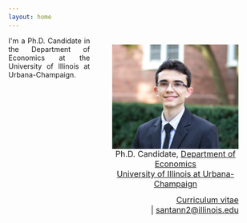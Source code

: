 ```yaml
---
layout: home
---
```


 <style type="text/css">
  figure, div.figure {
      float: right;
      width: 50%;
      text-align: center;
      font-size: smaller;
      padding: 0.4em;
      text-indent: 0;
    }
  </style>
  
  <style>
   p.ex1 {
    max-width: 300px;
    }
 </style>

<figure>
<img src="./files/profile.jpg" alt="profile" style="width: 360px;" align="right" />
<figcaption align="right"><p align="center"><font size="3">Ph.D. Candidate, <a href="http://www.economics.illinois.edu" target="_blank">Department of Economics</a><br/> <a href="https://illinois.edu/" target="_blank">University of Illinois at Urbana-Champaign</a><br/><div class="trigger"> <a class="page-link" href="/files/vpsantanna_CV.pdf" target="_blank"><i class="fa fa-file-pdf-o"></i>Curriculum vitae</a></div> | <a href="mailto:santann2@illinois.edu"> <i class="far fa-envelope"></i> santann2@illinois.edu</a> </font></p></figcaption>
</figure>


<p style="text-align:justify" class="ex1">I'm a Ph.D. Candidate in the Department of Economics at the University of Illinois at Urbana-Champaign. </p>
